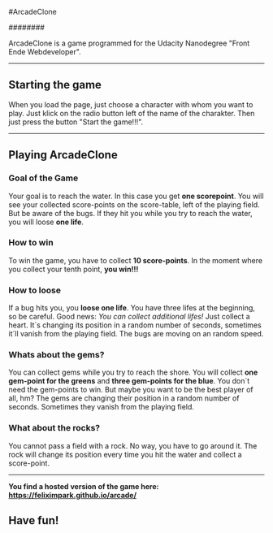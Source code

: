 #ArcadeClone

########

ArcadeClone is a game programmed for the Udacity Nanodegree "Front Ende Webdeveloper".

---------------------------

## Starting the game

When you load the page, just choose a character with whom you want to play. Just klick on the radio button left of the name of the charakter. Then just press the button "Start the game!!!".

----------------------

## Playing ArcadeClone

### Goal of the Game
Your goal is to reach the water. In this case you get **one scorepoint**. You will see your collected score-points on the score-table, left of the playing field. But be aware of the bugs. If they hit you while you try to reach the water, you will loose **one life**.

### How to win
To win the game, you have to collect **10 score-points**. In the moment where you collect your tenth point, **you win!!!**

### How to loose
If a bug hits you, you **loose one life**. You have three lifes at the beginning, so be careful. Good news: _You can collect additional lifes!_ Just collect a heart. It´s changing its position in a random number of seconds, sometimes it´ll vanish from the playing field. The bugs are moving on an random speed.

### Whats about the gems?
You can collect gems while you try to reach the shore. You will collect **one gem-point for the greens** and **three gem-points for the blue**. You don´t need the gem-points to win. But maybe you want to be the best player of all, hm? The gems are changing their position in a random number of seconds. Sometimes they vanish from the playing field.

### What about the rocks?
You cannot pass a field with a rock. No way, you have to go around it. The rock  will change its position every time you hit the water and collect a score-point.

----------------

**You find a hosted version of the game here:
https://feliximpark.github.io/arcade/**

## Have fun!
